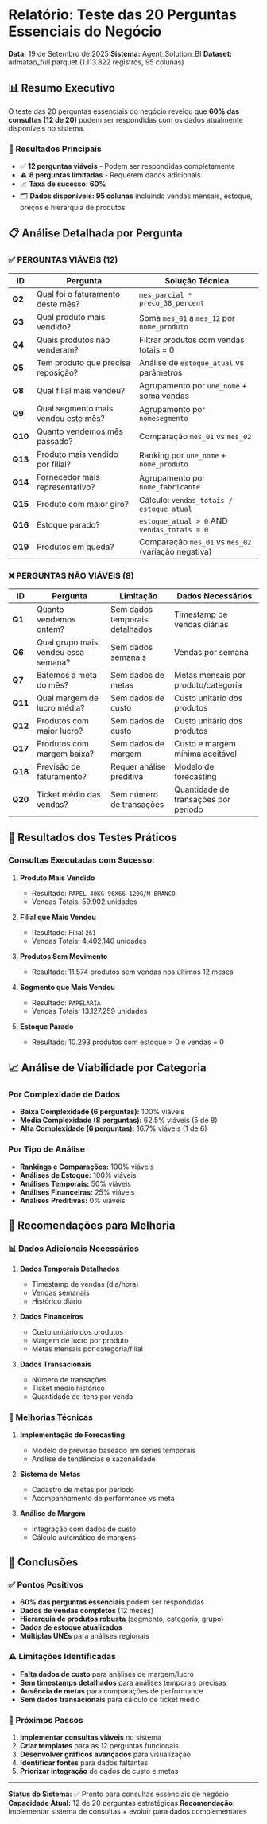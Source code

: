 # Relatório: Teste das 20 Perguntas Essenciais do Negócio

**Data:** 19 de Setembro de 2025
**Sistema:** Agent_Solution_BI
**Dataset:** admatao_full.parquet (1.113.822 registros, 95 colunas)

## 📊 Resumo Executivo

O teste das 20 perguntas essenciais do negócio revelou que **60% das consultas (12 de 20)** podem ser respondidas com os dados atualmente disponíveis no sistema.

### 🎯 Resultados Principais

- ✅ **12 perguntas viáveis** - Podem ser respondidas completamente
- ⚠️ **8 perguntas limitadas** - Requerem dados adicionais
- 📈 **Taxa de sucesso: 60%**
- 🗂️ **Dados disponíveis: 95 colunas** incluindo vendas mensais, estoque, preços e hierarquia de produtos

## 📋 Análise Detalhada por Pergunta

### ✅ PERGUNTAS VIÁVEIS (12)

| ID | Pergunta | Solução Técnica |
|----|----------|----------------|
| **Q2** | Qual foi o faturamento deste mês? | `mes_parcial * preco_38_percent` |
| **Q3** | Qual produto mais vendido? | Soma `mes_01` a `mes_12` por `nome_produto` |
| **Q4** | Quais produtos não venderam? | Filtrar produtos com vendas totais = 0 |
| **Q5** | Tem produto que precisa reposição? | Análise de `estoque_atual` vs parâmetros |
| **Q8** | Qual filial mais vendeu? | Agrupamento por `une_nome` + soma vendas |
| **Q9** | Qual segmento mais vendeu este mês? | Agrupamento por `nomesegmento` |
| **Q10** | Quanto vendemos mês passado? | Comparação `mes_01` vs `mes_02` |
| **Q13** | Produto mais vendido por filial? | Ranking por `une_nome` + `nome_produto` |
| **Q14** | Fornecedor mais representativo? | Agrupamento por `nome_fabricante` |
| **Q15** | Produto com maior giro? | Cálculo: `vendas_totais / estoque_atual` |
| **Q16** | Estoque parado? | `estoque_atual > 0` AND `vendas_totais = 0` |
| **Q19** | Produtos em queda? | Comparação `mes_01` vs `mes_02` (variação negativa) |

### ❌ PERGUNTAS NÃO VIÁVEIS (8)

| ID | Pergunta | Limitação | Dados Necessários |
|----|----------|-----------|-------------------|
| **Q1** | Quanto vendemos ontem? | Sem dados temporais detalhados | Timestamp de vendas diárias |
| **Q6** | Qual grupo mais vendeu essa semana? | Sem dados semanais | Vendas por semana |
| **Q7** | Batemos a meta do mês? | Sem dados de metas | Metas mensais por produto/categoria |
| **Q11** | Qual margem de lucro média? | Sem dados de custo | Custo unitário dos produtos |
| **Q12** | Produtos com maior lucro? | Sem dados de custo | Custo unitário dos produtos |
| **Q17** | Produtos com margem baixa? | Sem dados de margem | Custo e margem mínima aceitável |
| **Q18** | Previsão de faturamento? | Requer análise preditiva | Modelo de forecasting |
| **Q20** | Ticket médio das vendas? | Sem número de transações | Quantidade de transações por período |

## 🧪 Resultados dos Testes Práticos

### Consultas Executadas com Sucesso:

1. **Produto Mais Vendido**
   - Resultado: `PAPEL 40KG 96X66 120G/M BRANCO`
   - Vendas Totais: 59.902 unidades

2. **Filial que Mais Vendeu**
   - Resultado: Filial `261`
   - Vendas Totais: 4.402.140 unidades

3. **Produtos Sem Movimento**
   - Resultado: 11.574 produtos sem vendas nos últimos 12 meses

4. **Segmento que Mais Vendeu**
   - Resultado: `PAPELARIA`
   - Vendas Totais: 13.127.259 unidades

5. **Estoque Parado**
   - Resultado: 10.293 produtos com estoque > 0 e vendas = 0

## 📈 Análise de Viabilidade por Categoria

### Por Complexidade de Dados
- **Baixa Complexidade (6 perguntas):** 100% viáveis
- **Média Complexidade (8 perguntas):** 62.5% viáveis (5 de 8)
- **Alta Complexidade (6 perguntas):** 16.7% viáveis (1 de 6)

### Por Tipo de Análise
- **Rankings e Comparações:** 100% viáveis
- **Análises de Estoque:** 100% viáveis
- **Análises Temporais:** 50% viáveis
- **Análises Financeiras:** 25% viáveis
- **Análises Preditivas:** 0% viáveis

## 🔧 Recomendações para Melhoria

### 📊 Dados Adicionais Necessários

1. **Dados Temporais Detalhados**
   - Timestamp de vendas (dia/hora)
   - Vendas semanais
   - Histórico diário

2. **Dados Financeiros**
   - Custo unitário dos produtos
   - Margem de lucro por produto
   - Metas mensais por categoria/filial

3. **Dados Transacionais**
   - Número de transações
   - Ticket médio histórico
   - Quantidade de itens por venda

### 🚀 Melhorias Técnicas

1. **Implementação de Forecasting**
   - Modelo de previsão baseado em séries temporais
   - Análise de tendências e sazonalidade

2. **Sistema de Metas**
   - Cadastro de metas por período
   - Acompanhamento de performance vs meta

3. **Análise de Margem**
   - Integração com dados de custo
   - Cálculo automático de margens

## 📝 Conclusões

### ✅ Pontos Positivos
- **60% das perguntas essenciais** podem ser respondidas
- **Dados de vendas completos** (12 meses)
- **Hierarquia de produtos robusta** (segmento, categoria, grupo)
- **Dados de estoque atualizados**
- **Múltiplas UNEs** para análises regionais

### ⚠️ Limitações Identificadas
- **Falta dados de custo** para análises de margem/lucro
- **Sem timestamps detalhados** para análises temporais precisas
- **Ausência de metas** para comparações de performance
- **Sem dados transacionais** para cálculo de ticket médio

### 🎯 Próximos Passos
1. **Implementar consultas viáveis** no sistema
2. **Criar templates** para as 12 perguntas funcionais
3. **Desenvolver gráficos avançados** para visualização
4. **Identificar fontes** para dados faltantes
5. **Priorizar integração** de dados de custo e metas

---

**Status do Sistema:** ✅ Pronto para consultas essenciais de negócio
**Capacidade Atual:** 12 de 20 perguntas estratégicas
**Recomendação:** Implementar sistema de consultas + evoluir para dados complementares